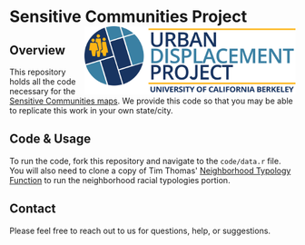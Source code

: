 # Sensitive Communities Project <a href='https://http://sensitivecommunities.org/'><img src='docs/images/UDP Logo.png' align="right" height="120" /></a>

## Overview

This repository holds all the code necessary for the [Sensitive Communities maps](https://sensitivecommunities.org). We provide this code so that you may be able to replicate this work in your own state/city. 

## Code & Usage

To run the code, fork this repository and navigate to the `code/data.r` file. You will also need to clone a copy of Tim Thomas' [Neighborhood Typology Function](https://gitlab.com/timathomas/Functions/blob/master/NeighType_Fun.R) to run the neighborhood racial typologies portion. 

## Contact

Please feel free to reach out to us for questions, help, or suggestions. 